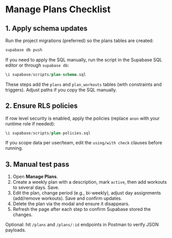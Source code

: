 # Manage Plans Checklist

## 1. Apply schema updates
Run the project migrations (preferred) so the plans tables are created:

```bash
supabase db push
```

If you need to apply the SQL manually, run the script in the Supabase SQL editor or through `supabase db`:

```sql
\i supabase/scripts/plan-schema.sql
```

These steps add the `plans` and `plan_workouts` tables (with constraints and triggers). Adjust paths if you copy the SQL manually.

## 2. Ensure RLS policies
If row level security is enabled, apply the policies (replace `anon` with your runtime role if needed):

```sql
\i supabase/scripts/plan-policies.sql
```

If you scope data per user/team, edit the `using/with check` clauses before running.

## 3. Manual test pass
1. Open **Manage Plans**.
2. Create a weekly plan with a description, mark `active`, then add workouts to several days. Save.
3. Edit the plan, change period (e.g., bi-weekly), adjust day assignments (add/remove workouts). Save and confirm updates.
4. Delete the plan via the modal and ensure it disappears.
5. Refresh the page after each step to confirm Supabase stored the changes.

Optional: hit `/plans` and `/plans/:id` endpoints in Postman to verify JSON payloads.
